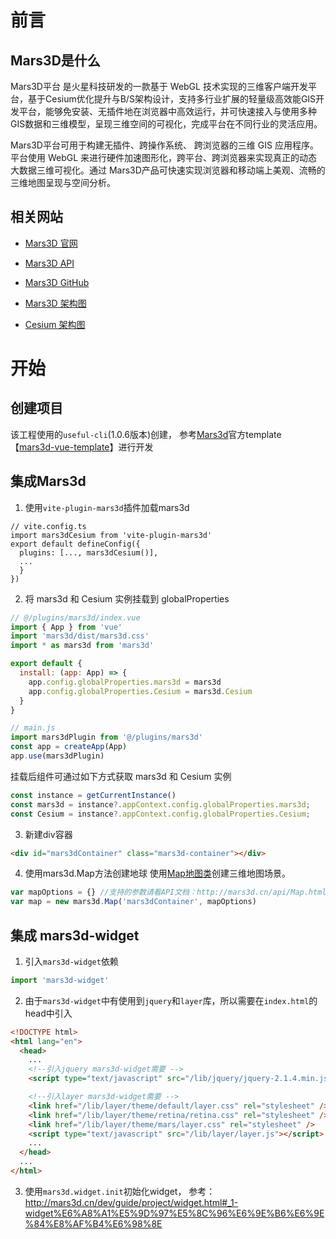 # 前言
## Mars3D是什么

Mars3D平台 是火星科技研发的一款基于 WebGL 技术实现的三维客户端开发平台，基于Cesium优化提升与B/S架构设计，支持多行业扩展的轻量级高效能GIS开发平台，能够免安装、无插件地在浏览器中高效运行，并可快速接入与使用多种GIS数据和三维模型，呈现三维空间的可视化，完成平台在不同行业的灵活应用。

Mars3D平台可用于构建无插件、跨操作系统、 跨浏览器的三维 GIS 应用程序。平台使用 WebGL 来进行硬件加速图形化，跨平台、跨浏览器来实现真正的动态大数据三维可视化。通过 Mars3D产品可快速实现浏览器和移动端上美观、流畅的三维地图呈现与空间分析。

## 相关网站

- [Mars3D 官网](http://mars3d.cn)

- [Mars3D API](http://mars3d.cn/api/Map.html)

- [Mars3D GitHub](https://github.com/marsgis/mars3d)

- [Mars3D 架构图](http://mars3d.cn/img/jiagou.jpg)

- [Cesium 架构图](http://mars3d.cn/img/jiagou-cesium.png)

# 开始

## 创建项目

该工程使用的`useful-cli`(1.0.6版本)创建， 参考[Mars3d](https://mars3d.cn/doc)官方template【[mars3d-vue-template](https://github.com/marsgis/mars3d-vue-template)】进行开发

## 集成Mars3d
1. 使用`vite-plugin-mars3d`插件加载mars3d
```
// vite.config.ts
import mars3dCesium from 'vite-plugin-mars3d'
export default defineConfig({
  plugins: [..., mars3dCesium()],
  ...
  }
})
```

2. 将 mars3d 和 Cesium 实例挂载到 globalProperties
```javascript
// @/plugins/mars3d/index.vue
import { App } from 'vue'
import 'mars3d/dist/mars3d.css'
import * as mars3d from 'mars3d'

export default {
  install: (app: App) => {
    app.config.globalProperties.mars3d = mars3d
    app.config.globalProperties.Cesium = mars3d.Cesium
  }
}

// main.js
import mars3dPlugin from '@/plugins/mars3d'
const app = createApp(App)
app.use(mars3dPlugin)
```

挂载后组件可通过如下方式获取 mars3d 和 Cesium 实例

```javascript
const instance = getCurrentInstance()
const mars3d = instance?.appContext.config.globalProperties.mars3d;
const Cesium = instance?.appContext.config.globalProperties.Cesium;
```

3. 新建div容器
```html
<div id="mars3dContainer" class="mars3d-container"></div>
```

4. 使用mars3d.Map方法创建地球
使用[Map地图类](http://mars3d.cn/api/Map.html)创建三维地图场景。
```javascript
var mapOptions = {} //支持的参数请看API文档：http://mars3d.cn/api/Map.html
var map = new mars3d.Map('mars3dContainer', mapOptions)
```


## 集成 mars3d-widget
1. 引入`mars3d-widget`依赖
```javascript
import 'mars3d-widget'
```
2. 由于`mars3d-widget`中有使用到`jquery`和`layer`库，所以需要在`index.html`的head中引入
```html
<!DOCTYPE html>
<html lang="en">
  <head>
    ...
    <!--引入jquery mars3d-widget需要 -->
    <script type="text/javascript" src="/lib/jquery/jquery-2.1.4.min.js"></script>

    <!--引入layer mars3d-widget需要 -->
    <link href="/lib/layer/theme/default/layer.css" rel="stylesheet" />
    <link href="/lib/layer/theme/retina/retina.css" rel="stylesheet" />
    <link href="/lib/layer/theme/mars/layer.css" rel="stylesheet" />
    <script type="text/javascript" src="/lib/layer/layer.js"></script>
    ...
  </head>
  ...
</html>

```
3. 使用`mars3d.widget.init`初始化widget， 参考：http://mars3d.cn/dev/guide/project/widget.html#_1-widget%E6%A8%A1%E5%9D%97%E5%8C%96%E6%9E%B6%E6%9E%84%E8%AF%B4%E6%98%8E
